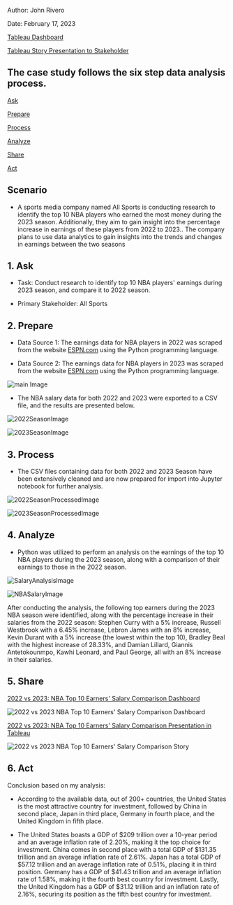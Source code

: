 Author: John Rivero

Date: February 17, 2023

[Tableau Dashboard](https://public.tableau.com/app/profile/john.r6470/viz/2022vs2023NBATop10EarnersSalaryComparisonDashboard/Dashboard1)

[Tableau Story Presentation to Stakeholder](https://public.tableau.com/app/profile/john.r6470/viz/2022vs2023NBATop10EarnersSalaryComparison/Story1)


## The case study follows the six step data analysis process.

 [Ask](#1-Ask)

 [Prepare](#2-Prepare)

 [Process](#3-Process)

 [Analyze](#4-Analyze)

 [Share](#5-Share)

 [Act](#6-Act)


## Scenario

- A sports media company named All Sports is conducting research to identify the top 10 NBA players who earned the most money during the 2023 season. Additionally, they aim to gain insight into the percentage increase in earnings of these players from 2022 to 2023.. The company plans to use data analytics to gain insights into the trends and changes in earnings between the two seasons


## 1. Ask

 - Task: Conduct research to identify top 10 NBA players' earnings during 2023 season, and compare it to 2022 season.
 
 - Primary Stakeholder: All Sports


## 2. Prepare

- Data Source 1: The earnings data for NBA players in 2022 was scraped from the website [ESPN.com](http://www.espn.com/nba/salaries/_/year/2022) using the Python programming language.

- Data Source 2: The earnings data for NBA players in 2023 was scraped from the website [ESPN.com](http://www.espn.com/nba/salaries) using the Python programming language.

![main Image](https://user-images.githubusercontent.com/81208412/221362249-44ff74d1-4a18-425e-a03f-fc117ab7e39c.jpg)

- The NBA salary data for both 2022 and 2023 were exported to a CSV file, and the results are presented below.

![2022SeasonImage](https://user-images.githubusercontent.com/81208412/221361972-3c7b78a8-40e0-41f8-b1b7-3c582b7c827f.jpg)

![2023SeasonImage](https://user-images.githubusercontent.com/81208412/221361977-fad0ef5c-b538-4977-a0f1-8187ffef7d30.jpg)


## 3. Process

- The CSV files containing data for both 2022 and 2023 Season have been extensively cleaned and are now prepared for import into Jupyter notebook for further analysis.

![2022SeasonProcessedImage](https://user-images.githubusercontent.com/81208412/221362591-8be7754b-832a-4efb-ae9c-dc8c3650468f.jpg)

![2023SeasonProcessedImage](https://user-images.githubusercontent.com/81208412/221362594-9e28eebf-53cf-41a4-9cdc-959d5b374ed9.jpg)


## 4. Analyze

- Python was utilized to perform an analysis on the earnings of the top 10 NBA players during the 2023 season, along with a comparison of their earnings to those in the 2022 season.

![SalaryAnalysisImage](https://user-images.githubusercontent.com/81208412/221362786-1f6619f9-1a5c-49b7-88f8-0723222b554c.jpg)

![NBASalaryImage](https://user-images.githubusercontent.com/81208412/221362793-76f0ff8c-d874-4055-aa36-0974bc4413cd.jpg)

After conducting the analysis, the following top earners during the 2023 NBA season were identified, along with the percentage increase in their salaries from the 2022 season: Stephen Curry with a 5% increase, Russell Westbrook with a 6.45% increase, Lebron James with an 8% increase, Kevin Durant with a 5% increase (the lowest within the top 10), Bradley Beal with the highest increase of 28.33%, and Damian Lillard, Giannis Antetokounmpo, Kawhi Leonard, and Paul George, all with an 8% increase in their salaries.


## 5. Share

[2022 vs 2023: NBA Top 10 Earners' Salary Comparison Dashboard](https://public.tableau.com/app/profile/john.r6470/viz/2022vs2023NBATop10EarnersSalaryComparisonDashboard/Dashboard1)

![2022 vs 2023 NBA Top 10 Earners' Salary Comparison Dashboard](https://user-images.githubusercontent.com/81208412/221363554-d92fc3c3-6cb5-4604-b1bd-68c4896b02ac.png)


[2022 vs 2023: NBA Top 10 Earners' Salary Comparison Presentation in Tableau](https://public.tableau.com/app/profile/john.r6470/viz/2022vs2023NBATop10EarnersSalaryComparison/Story1)

![2022 vs 2023 NBA Top 10 Earners' Salary Comparison Story](https://user-images.githubusercontent.com/81208412/221363560-0f474fb9-ffbf-452d-85c0-f5467978063e.png)



## 6. Act

Conclusion based on my analysis:

- According to the available data, out of 200+ countries, the United States is the most attractive country for investment, followed by China in second place, Japan in third place, Germany in fourth place, and the United Kingdom in fifth place.

- The United States boasts a GDP of $209 trillion over a 10-year period and an average inflation rate of 2.20%, making it the top choice for investment. China comes in second place with a total GDP of $131.35 trillion and an average inflation rate of 2.61%. Japan has a total GDP of $57.12 trillion and an average inflation rate of 0.51%, placing it in third position. Germany has a GDP of $41.43 trillion and an average inflation rate of 1.58%, making it the fourth best country for investment. Lastly, the United Kingdom has a GDP of $31.12 trillion and an inflation rate of 2.16%, securing its position as the fifth best country for investment.
